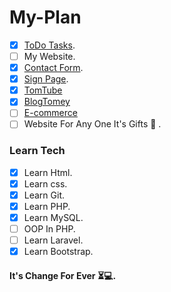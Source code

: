# My-Plan
- [X] [ToDo Tasks](https://github.com/Thomas-Emad/ToDo).
- [ ] My Website.
- [X] [Contact Form](https://github.com/Thomas-Emad/contact-form).
- [X] [Sign Page](https://github.com/Thomas-Emad/Sign-Page).
- [X] [TomTube](https://github.com/Thomas-Emad/TomTube)
- [X] [BlogTomey](https://github.com/Thomas-Emad/BlogTomey)
- [ ] [E-commerce]()
- [ ] Website For Any One It's Gifts 🎁 .

### Learn Tech
- [X] Learn Html.
- [X] Learn css.
- [x] Learn Git.
- [x] Learn PHP.
- [X] Learn MySQL.
- [ ] OOP In PHP.
- [ ] Learn Laravel.
- [X] Learn Bootstrap.

#### It's Change For Ever ⏳💻.
